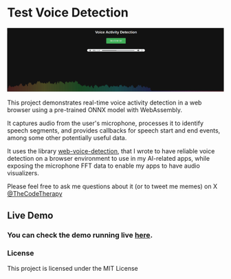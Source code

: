 # Test Voice Detection

![Web Voice Detection](https://raw.githubusercontent.com/TheCodeTherapy/web-voice-detection/b751bedcde49e1bc4db9c478a155b7f8940d788b/assets/screenshot.png)

This project demonstrates real-time voice activity detection in a web browser using a pre-trained ONNX model with WebAssembly.

It captures audio from the user's microphone, processes it to identify speech segments, and provides callbacks for speech start and end events, among some other potentially useful data.

It uses the library [web-voice-detection](https://github.com/TheCodeTherapy/web-voice-detection), that I wrote to have reliable voice detection on a browser environment to use in my AI-related apps, while exposing the microphone FFT data to enable my apps to have audio visualizers.

Please feel free to ask me questions about it (or to tweet me memes) on X [@TheCodeTherapy](https://x.com/TheCodeTherapy)

## Live Demo

### You can check the demo running live [here](https://thecodetherapy.github.io/test-voice-detection/).


### License

This project is licensed under the MIT License
